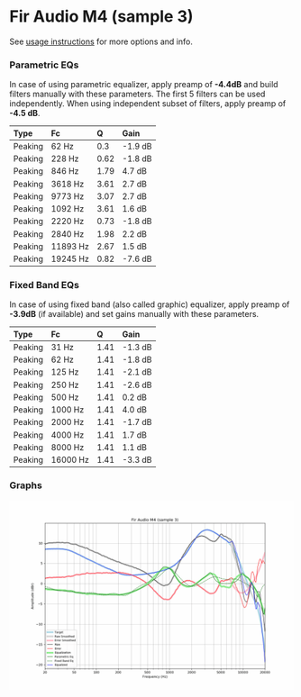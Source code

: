 # Fir Audio M4 (sample 3)
See [usage instructions](https://github.com/jaakkopasanen/AutoEq#usage) for more options and info.

### Parametric EQs
In case of using parametric equalizer, apply preamp of **-4.4dB** and build filters manually
with these parameters. The first 5 filters can be used independently.
When using independent subset of filters, apply preamp of **-4.5 dB**.

| Type    | Fc       |    Q | Gain    |
|:--------|:---------|:-----|:--------|
| Peaking | 62 Hz    | 0.3  | -1.9 dB |
| Peaking | 228 Hz   | 0.62 | -1.8 dB |
| Peaking | 846 Hz   | 1.79 | 4.7 dB  |
| Peaking | 3618 Hz  | 3.61 | 2.7 dB  |
| Peaking | 9773 Hz  | 3.07 | 2.7 dB  |
| Peaking | 1092 Hz  | 3.61 | 1.6 dB  |
| Peaking | 2220 Hz  | 0.73 | -1.8 dB |
| Peaking | 2840 Hz  | 1.98 | 2.2 dB  |
| Peaking | 11893 Hz | 2.67 | 1.5 dB  |
| Peaking | 19245 Hz | 0.82 | -7.6 dB |

### Fixed Band EQs
In case of using fixed band (also called graphic) equalizer, apply preamp of **-3.9dB**
(if available) and set gains manually with these parameters.

| Type    | Fc       |    Q | Gain    |
|:--------|:---------|:-----|:--------|
| Peaking | 31 Hz    | 1.41 | -1.3 dB |
| Peaking | 62 Hz    | 1.41 | -1.8 dB |
| Peaking | 125 Hz   | 1.41 | -2.1 dB |
| Peaking | 250 Hz   | 1.41 | -2.6 dB |
| Peaking | 500 Hz   | 1.41 | 0.2 dB  |
| Peaking | 1000 Hz  | 1.41 | 4.0 dB  |
| Peaking | 2000 Hz  | 1.41 | -1.7 dB |
| Peaking | 4000 Hz  | 1.41 | 1.7 dB  |
| Peaking | 8000 Hz  | 1.41 | 1.1 dB  |
| Peaking | 16000 Hz | 1.41 | -3.3 dB |

### Graphs
![](./Fir%20Audio%20M4%20(sample%203).png)